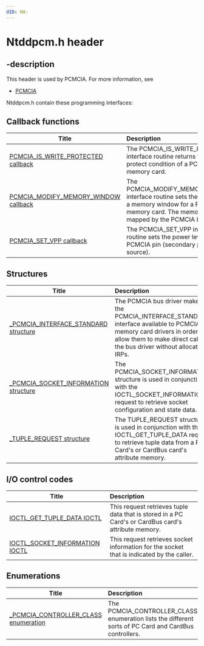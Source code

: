 ```yaml
---
UID: NA:
---
```


# Ntddpcm.h header

## -description

This header is used by PCMCIA. For more information, see
- [PCMCIA](../_PCMCIA/index.md)

Ntddpcm.h contain these programming interfaces:


## Callback functions

| Title   | Description   |
| ---- |:---- |
| [PCMCIA_IS_WRITE_PROTECTED callback](nc-ntddpcm-pcmcia_is_write_protected.md) | The PCMCIA_IS_WRITE_PROTECTED interface routine returns the write-protect condition of a PCMCIA memory card. |
| [PCMCIA_MODIFY_MEMORY_WINDOW callback](nc-ntddpcm-pcmcia_modify_memory_window.md) | The PCMCIA_MODIFY_MEMORY_WINDOW interface routine sets the attributes of a memory window for a PCMCIA memory card. The memory window is mapped by the PCMCIA bus driver. |
| [PCMCIA_SET_VPP callback](nc-ntddpcm-pcmcia_set_vpp.md) | The PCMCIA_SET_VPP interface routine sets the power level of the Vpp PCMCIA pin (secondary power source). |

## Structures

| Title   | Description   |
| ---- |:---- |
| [_PCMCIA_INTERFACE_STANDARD structure](ns-ntddpcm-_pcmcia_interface_standard.md) | The PCMCIA bus driver makes the PCMCIA_INTERFACE_STANDARD interface available to PCMCIA memory card drivers in order to allow them to make direct calls to the bus driver without allocating IRPs. |
| [_PCMCIA_SOCKET_INFORMATION structure](ns-ntddpcm-_pcmcia_socket_information.md) | The PCMCIA_SOCKET_INFORMATION structure is used in conjunction with the IOCTL_SOCKET_INFORMATION request to retrieve socket configuration and state data. |
| [_TUPLE_REQUEST structure](ns-ntddpcm-_tuple_request.md) | The TUPLE_REQUEST structure is used in conjunction with the IOCTL_GET_TUPLE_DATA request to retrieve tuple data from a PC Card's or CardBus card's attribute memory. |

## I/O control codes

| Title   | Description   |
| ---- |:---- |
| [IOCTL_GET_TUPLE_DATA IOCTL](ni-ntddpcm-ioctl_get_tuple_data.md) | This request retrieves tuple data that is stored in a PC Card's or CardBus card's attribute memory. |
| [IOCTL_SOCKET_INFORMATION IOCTL](ni-ntddpcm-ioctl_socket_information.md) | This request retrieves socket information for the socket that is indicated by the caller. |

## Enumerations

| Title   | Description   |
| ---- |:---- |
| [_PCMCIA_CONTROLLER_CLASS enumeration](ne-ntddpcm-_pcmcia_controller_class.md) | The PCMCIA_CONTROLLER_CLASS enumeration lists the different sorts of PC Card and CardBus controllers. |
